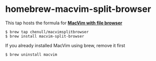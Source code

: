 # homebrew-macvim-split-browser

This tap hosts the formula for [**MacVim with file browser**](https://github.com/alloy/macvim/)

```
$ brew tap chenull/macvimsplitbrowser
$ brew install macvim-split-browser
```

If you already installed MacVim using brew, remove it first

```
$ brew uninstall macvim
```
